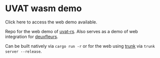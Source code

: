 # UVAT wasm demo

Click here to access the web demo available.

Repo for the web demo of [uvat-rs](https://github.com/Lieunoir/uvat-rs). Also serves as a demo of web integration for [deuxfleurs](https://github.com/Lieunoir/deuxfleurs).

Can be built natively via `cargo run -r` or for the web using [trunk](https://github.com/trunk-rs/trunk) via `trunk server --release`.
